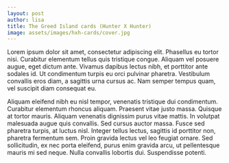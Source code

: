 ```yaml
---
layout: post
author: lisa
title: The Greed Island cards (Hunter X Hunter)
image: assets/images/hxh-cards/cover.jpg
---
```

Lorem ipsum dolor sit amet, consectetur adipiscing elit. Phasellus eu tortor nisi. Curabitur elementum tellus quis tristique congue. Aliquam vel posuere augue, eget dictum ante. Vivamus dapibus lectus nibh, et porttitor ante sodales id. Ut condimentum turpis eu orci pulvinar pharetra. Vestibulum convallis eros diam, a sagittis urna cursus ac. Nam semper tempus quam, vel suscipit diam consequat eu.

Aliquam eleifend nibh eu nisl tempor, venenatis tristique dui condimentum. Curabitur elementum rhoncus aliquam. Praesent vitae justo massa. Quisque at tortor mauris. Aliquam venenatis dignissim purus vitae mattis. In volutpat malesuada augue quis convallis. Sed cursus auctor massa. Fusce sed pharetra turpis, at luctus nisl. Integer tellus lectus, sagittis id porttitor non, pharetra fermentum sem. Proin gravida lectus vel leo feugiat ornare. Sed sollicitudin, ex nec porta eleifend, purus enim gravida arcu, ut pellentesque mauris mi sed neque. Nulla convallis lobortis dui. Suspendisse potenti.